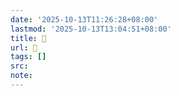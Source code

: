 ```yaml
---
date: '2025-10-13T11:26:28+08:00'
lastmod: '2025-10-13T13:04:51+08:00'
title: 󰐳
url: 󰐳
tags: []
src:
note:
---
```

